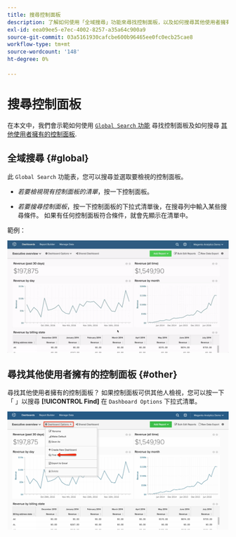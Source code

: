 ```yaml
---
title: 搜尋控制面板
description: 了解如何使用「全域搜尋」功能來尋找控制面板，以及如何搜尋其他使用者擁有的控制面板。
exl-id: eea09ee5-e7ec-4002-8257-a35a64c900a9
source-git-commit: 03a5161930cafcbe600b96465ee0fc0ecb25cae8
workflow-type: tm+mt
source-wordcount: '148'
ht-degree: 0%

---
```


# 搜尋控制面板

在本文中，我們會示範如何使用 [`Global Search` 功能](#global) 尋找控制面板及如何搜尋 [其他使用者擁有的控制面板](#other).

## 全域搜尋 {#global}

此 `Global Search` 功能表，您可以搜尋並選取要檢視的控制面板。

* *若要檢視現有控制面板的清單*，按一下控制面板。

* *若要搜尋控制面板*，按一下控制面板的下拉式清單後，在搜尋列中輸入某些搜尋條件。 如果有任何控制面板符合條件，就會先顯示在清單中。

範例：

![控制面板全域搜尋](../../assets/dboard-global-search.gif)

## 尋找其他使用者擁有的控制面板 {#other}

尋找其他使用者擁有的控制面板？ 如果控制面板可供其他人檢視，您可以按一下「 」以搜尋 **[!UICONTROL Find]** 在 `Dashboard Options` 下拉式清單。

![尋找控制面板](../../assets/find-dboards-other-owners.png)
